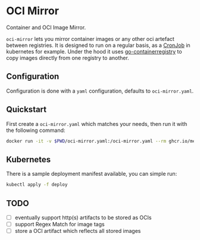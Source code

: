 # OCI Mirror

Container and OCI Image Mirror.

`oci-mirror` lets you mirror container images or any other oci artefact between registries.
It is designed to run on a regular basis, as a [CronJob](https://kubernetes.io/docs/concepts/workloads/controllers/cron-jobs) in kubernetes for example.
Under the hood it uses [go-containerregistry](github.com/google/go-containerregistry) to copy images directly from one registry to another.

## Configuration

Configuration is done with a `yaml` configuration, defaults to `oci-mirror.yaml`.

## Quickstart

First create a `oci-mirror.yaml` which matches your needs, then run it with the following command:

```bash
docker run -it -v $PWD/oci-mirror.yaml:/oci-mirror.yaml --rm ghcr.io/metal-stack/oci-mirror mirror
```

## Kubernetes

There is a sample deployment manifest available, you can simple run:

```bash
kubectl apply -f deploy
```

## TODO

- [ ] eventually support http(s) artifacts to be stored as OCIs
- [ ] support Regex Match for image tags
- [ ] store a OCI artifact which reflects all stored images

